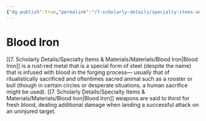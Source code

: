 ```yaml
---
{"dg-publish":true,"permalink":"/7-scholarly-details/specialty-items-and-materials/materials/blood-iron/","noteIcon":""}
---
```


# Blood Iron

[[7. Scholarly Details/Specialty Items & Materials/Materials/Blood Iron\|Blood Iron]] is a rust-red metal that is a special form of steel (despite the name) that is infused with blood in the forging process— usually that of ritualistically sacrificed and oftentimes sacred animal such as a rooster or bull (though in certain circles or desperate situations, a human sacrifice might be used). [[7. Scholarly Details/Specialty Items & Materials/Materials/Blood Iron\|Blood Iron]] weapons are said to thirst for fresh blood, dealing additional damage when landing a successful attack on an uninjured target. 